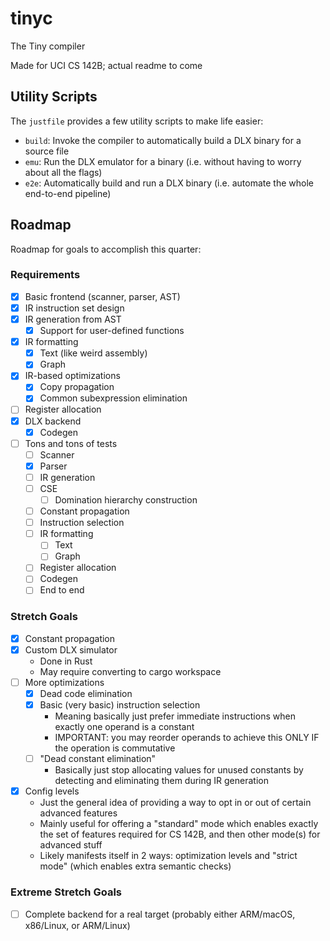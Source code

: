 # tinyc
The Tiny compiler

Made for UCI CS 142B; actual readme to come

## Utility Scripts
The `justfile` provides a few utility scripts to make life easier:
* `build`: Invoke the compiler to automatically build a DLX binary for a source file
* `emu`: Run the DLX emulator for a binary (i.e. without having to worry about all the flags)
* `e2e`: Automatically build and run a DLX binary (i.e. automate the whole end-to-end pipeline)

## Roadmap
Roadmap for goals to accomplish this quarter:

### Requirements
- [x] Basic frontend (scanner, parser, AST)
- [x] IR instruction set design
- [x] IR generation from AST
  - [x] Support for user-defined functions
- [x] IR formatting
  - [x] Text (like weird assembly)
  - [x] Graph
- [x] IR-based optimizations
  - [x] Copy propagation
  - [x] Common subexpression elimination
- [ ] Register allocation
- [x] DLX backend
  - [x] Codegen
- [ ] Tons and tons of tests
  - [ ] Scanner
  - [x] Parser
  - [ ] IR generation
  - [ ] CSE
    - [ ] Domination hierarchy construction
  - [ ] Constant propagation
  - [ ] Instruction selection
  - [ ] IR formatting
    - [ ] Text
    - [ ] Graph
  - [ ] Register allocation
  - [ ] Codegen
  - [ ] End to end

### Stretch Goals
- [x] Constant propagation
- [x] Custom DLX simulator
    * Done in Rust
    * May require converting to cargo workspace
- [ ] More optimizations
  - [x] Dead code elimination
  - [x] Basic (very basic) instruction selection
    * Meaning basically just prefer immediate instructions when exactly one operand is a constant
    * IMPORTANT: you may reorder operands to achieve this ONLY IF the operation is commutative
  - [ ] "Dead constant elimination"
    * Basically just stop allocating values for unused constants by detecting and eliminating them during IR generation
- [x] Config levels
  * Just the general idea of providing a way to opt in or out of certain advanced features
  * Mainly useful for offering a "standard" mode which enables exactly the set of features required for CS 142B, and then other mode(s) for advanced stuff
  * Likely manifests itself in 2 ways: optimization levels and "strict mode" (which enables extra semantic checks)

### Extreme Stretch Goals
- [ ] Complete backend for a real target (probably either ARM/macOS, x86/Linux, or ARM/Linux)
